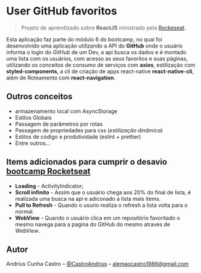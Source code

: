 # **User GitHub** favoritos

> Projeto de aprendizado sobre **ReactJS** ministrado pela [Rockeseat](https://rocketseat.com.br/).

Esta aplicação faz parte do módulo 6 do bootcamp, no qual foi desenvolvido uma aplicação utilizando a API do **GitHub** onde o usuário informa o login do _GitHub_ de um Dev, a api busca os dados e é montado uma lista com os usuários, com acesso as seus favoritos e suas páginas, utilizando os conceitos de consumo de serviços com **axios**, estilização com **styled-components**, a cli de criação de apps react-native **react-native-cli**, além de Roteamento com **react-navigation**.

## Outros conceitos

- armazenamento local com AsyncStorage
- Estilos Globais
- Passagem de parâmetros por rotas
- Passagem de propriedades para css (_estilização dinâmica_)
- Estilos de código e produtividade (eslint + prettier)
- Entre outros...

## Items adicionados para cumprir o desavio [bootcamp Rocketseat](https://github.com/Rocketseat/bootcamp-gostack-desafio-06)

- **Loading** - ActivityIndicator;
- **Scroll infinito** - Assim que o usuário chega aos 20% do final de lista, é realizada uma busca na api e adiconado a lista mais items.
- **Pull to Refresh** - Quando o usurio realiza o refresh a lista volta para o normal.
- **WebView** - Quando o usuário clica em um repositório favoritado o mesmo navega para a pagina do GitHub do mesmo através de _WebView_.

## Autor

Andrius Cunha Castro – [@CastroAndrius](https://twitter.com/CastroAndrius) – alemaocastro1986@gmail.com
